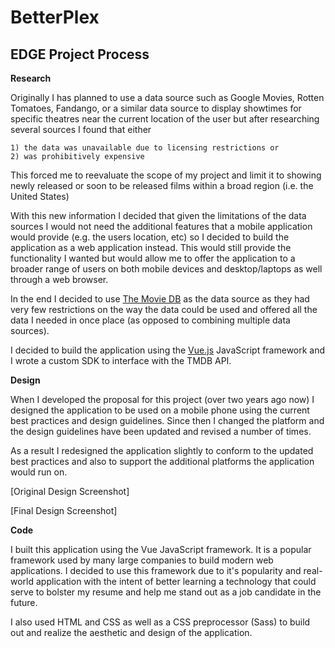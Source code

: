 # BetterPlex

## EDGE Project Process

__Research__

Originally I has planned to use a data source such as Google Movies,
Rotten Tomatoes, Fandango, or a similar data source to display showtimes
for specific theatres near the current location of the user but after
researching several sources I found that either
    
    1) the data was unavailable due to licensing restrictions or
    2) was prohibitively expensive

This forced me to reevaluate the scope of my project and limit it
to showing newly released or soon to be released films within a
broad region (i.e. the United States)

With this new information I decided that given the limitations
of the data sources I would not need the additional features
that a mobile application would provide (e.g. the users location,
etc) so I decided to build the application as a web application instead.
This would still provide the functionality I wanted but would allow
me to offer the application to a broader range of users on both mobile
devices and desktop/laptops as well through a web browser.

In the end I decided to use [The Movie DB](https://www.themoviedb.org/)
as the data source as they had very few restrictions on the way the data
could be used and offered all the data I needed in once place (as opposed
to combining multiple data sources).

I decided to build the application using the [Vue.js](https://vuejs.org)
JavaScript framework and I wrote a custom SDK to interface with the TMDB
API.


__Design__

When I developed the proposal for this project (over two years ago now)
I designed the application to be used on a mobile phone using the current
best practices and design guidelines. Since then I changed the platform
and the design guidelines have been updated and revised a number of times.

As a result I redesigned the application slightly to conform to the
updated best practices and also to support the additional platforms the
application would run on.

[Original Design Screenshot]

[Final Design Screenshot]


__Code__

I built this application using the Vue JavaScript framework. It is a
popular framework used by many large companies to build modern web
applications. I decided to use this framework due to it's popularity
and real-world application with the intent of better learning a technology
that could serve to bolster my resume and help me stand out as a job
candidate in the future.

I also used HTML and CSS as well as a CSS preprocessor (Sass) to build
out and realize the aesthetic and design of the application.